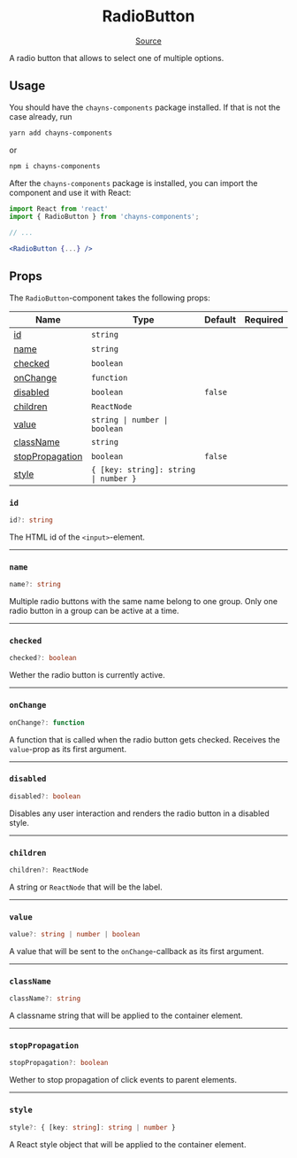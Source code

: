 <h1 align="center">RadioButton</h1>

<p align="center">
    <a href="/src/react-chayns-radiobutton/component/RadioButton.jsx">Source</a>
</p>

A radio button that allows to select one of multiple options.

## Usage

You should have the `chayns-components` package installed. If that is not the
case already, run

```bash
yarn add chayns-components
```

or

```bash
npm i chayns-components
```

After the `chayns-components` package is installed, you can import the component
and use it with React:

```jsx
import React from 'react'
import { RadioButton } from 'chayns-components';

// ...

<RadioButton {...} />
```

## Props

The `RadioButton`-component takes the following props:

| Name                                | Type                                  | Default | Required |
| ----------------------------------- | ------------------------------------- | ------- | :------: |
| [id](#id)                           | `string`                              |         |          |
| [name](#name)                       | `string`                              |         |          |
| [checked](#checked)                 | `boolean`                             |         |          |
| [onChange](#onchange)               | `function`                            |         |          |
| [disabled](#disabled)               | `boolean`                             | `false` |          |
| [children](#children)               | `ReactNode`                           |         |          |
| [value](#value)                     | `string \| number \| boolean`         |         |          |
| [className](#classname)             | `string`                              |         |          |
| [stopPropagation](#stoppropagation) | `boolean`                             | `false` |          |
| [style](#style)                     | `{ [key: string]: string \| number }` |         |          |

### `id`

```ts
id?: string
```

The HTML id of the `<input>`-element.

---

### `name`

```ts
name?: string
```

Multiple radio buttons with the same name belong to one group. Only one radio
button in a group can be active at a time.

---

### `checked`

```ts
checked?: boolean
```

Wether the radio button is currently active.

---

### `onChange`

```ts
onChange?: function
```

A function that is called when the radio button gets checked. Receives the
`value`-prop as its first argument.

---

### `disabled`

```ts
disabled?: boolean
```

Disables any user interaction and renders the radio button in a disabled style.

---

### `children`

```ts
children?: ReactNode
```

A string or `ReactNode` that will be the label.

---

### `value`

```ts
value?: string | number | boolean
```

A value that will be sent to the `onChange`-callback as its first argument.

---

### `className`

```ts
className?: string
```

A classname string that will be applied to the container element.

---

### `stopPropagation`

```ts
stopPropagation?: boolean
```

Wether to stop propagation of click events to parent elements.

---

### `style`

```ts
style?: { [key: string]: string | number }
```

A React style object that will be applied to the container element.

